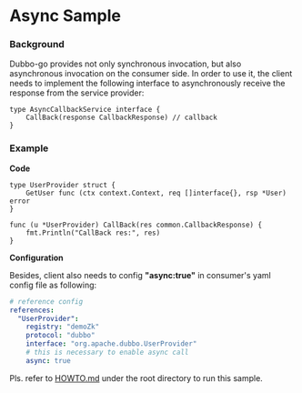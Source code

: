 # Async Sample

### Background

Dubbo-go provides not only synchronous invocation, but also asynchronous invocation on the consumer side. In order to
use it, the client needs to implement the following interface to asynchronously receive the response from the service
provider:

```golang
type AsyncCallbackService interface {
    CallBack(response CallbackResponse) // callback
}
```

### Example

**Code**

```golang
type UserProvider struct {
    GetUser func (ctx context.Context, req []interface{}, rsp *User) error
}

func (u *UserProvider) CallBack(res common.CallbackResponse) {
    fmt.Println("CallBack res:", res)
}
```

**Configuration**

Besides, client also needs to config **"async:true"** in consumer's yaml config file as following:

```yaml
# reference config
references:
  "UserProvider":
    registry: "demoZk"
    protocol: "dubbo"
    interface: "org.apache.dubbo.UserProvider"
    # this is necessary to enable async call
    async: true
```

Pls. refer to [HOWTO.md](../HOWTO.md) under the root directory to run this sample.


